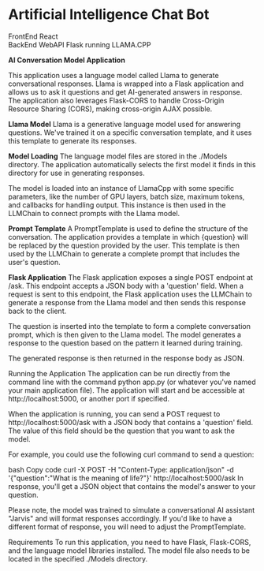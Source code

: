 # Artificial Intelligence Chat Bot

FrontEnd  React   
BackEnd  WebAPI  Flask running LLAMA.CPP


**AI Conversation Model Application**

This application uses a language model called Llama to generate conversational responses. Llama is wrapped into a Flask application and allows us to ask it questions and get AI-generated answers in response. The application also leverages Flask-CORS to handle Cross-Origin Resource Sharing (CORS), making cross-origin AJAX possible.

**Llama Model**
Llama is a generative language model used for answering questions. We've trained it on a specific conversation template, and it uses this template to generate its responses.

**Model Loading**
The language model files are stored in the ./Models directory. The application automatically selects the first model it finds in this directory for use in generating responses.

The model is loaded into an instance of LlamaCpp with some specific parameters, like the number of GPU layers, batch size, maximum tokens, and callbacks for handling output. This instance is then used in the LLMChain to connect prompts with the Llama model.

**Prompt Template**
A PromptTemplate is used to define the structure of the conversation. The application provides a template in which {question} will be replaced by the question provided by the user. This template is then used by the LLMChain to generate a complete prompt that includes the user's question.

**Flask Application**
The Flask application exposes a single POST endpoint at /ask. This endpoint accepts a JSON body with a 'question' field. When a request is sent to this endpoint, the Flask application uses the LLMChain to generate a response from the Llama model and then sends this response back to the client.

The question is inserted into the template to form a complete conversation prompt, which is then given to the Llama model. The model generates a response to the question based on the pattern it learned during training.

The generated response is then returned in the response body as JSON.

Running the Application
The application can be run directly from the command line with the command python app.py (or whatever you've named your main application file). The application will start and be accessible at http://localhost:5000, or another port if specified.

When the application is running, you can send a POST request to http://localhost:5000/ask with a JSON body that contains a 'question' field. The value of this field should be the question that you want to ask the model.

For example, you could use the following curl command to send a question:

bash
Copy code
curl -X POST -H "Content-Type: application/json" -d '{"question":"What is the meaning of life?"}' http://localhost:5000/ask
In response, you'll get a JSON object that contains the model's answer to your question.

Please note, the model was trained to simulate a conversational AI assistant "Jarvis" and will format responses accordingly. If you'd like to have a different format of response, you will need to adjust the PromptTemplate.

Requirements
To run this application, you need to have Flask, Flask-CORS, and the language model libraries installed. The model file also needs to be located in the specified ./Models directory.
